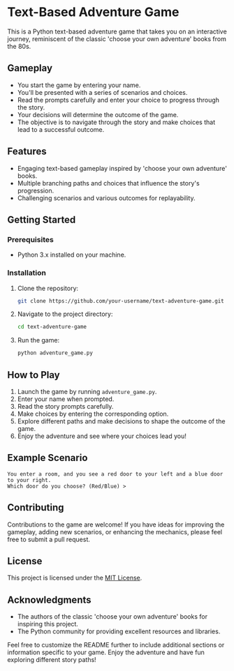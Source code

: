 # Text-Based Adventure Game

This is a Python text-based adventure game that takes you on an interactive journey, reminiscent of the classic 'choose your own adventure' books from the 80s.

## Gameplay

- You start the game by entering your name.
- You'll be presented with a series of scenarios and choices.
- Read the prompts carefully and enter your choice to progress through the story.
- Your decisions will determine the outcome of the game.
- The objective is to navigate through the story and make choices that lead to a successful outcome.

## Features

- Engaging text-based gameplay inspired by 'choose your own adventure' books.
- Multiple branching paths and choices that influence the story's progression.
- Challenging scenarios and various outcomes for replayability.

## Getting Started

### Prerequisites

- Python 3.x installed on your machine.

### Installation

1. Clone the repository:

   ```bash
   git clone https://github.com/your-username/text-adventure-game.git
   ```

2. Navigate to the project directory:

   ```bash
   cd text-adventure-game
   ```

3. Run the game:

   ```bash
   python adventure_game.py
   ```

## How to Play

1. Launch the game by running `adventure_game.py`.
2. Enter your name when prompted.
3. Read the story prompts carefully.
4. Make choices by entering the corresponding option.
5. Explore different paths and make decisions to shape the outcome of the game.
6. Enjoy the adventure and see where your choices lead you!

## Example Scenario

```
You enter a room, and you see a red door to your left and a blue door to your right.
Which door do you choose? (Red/Blue) > 
```

## Contributing

Contributions to the game are welcome! If you have ideas for improving the gameplay, adding new scenarios, or enhancing the mechanics, please feel free to submit a pull request.

## License

This project is licensed under the [MIT License](LICENSE).

## Acknowledgments

- The authors of the classic 'choose your own adventure' books for inspiring this project.
- The Python community for providing excellent resources and libraries.

Feel free to customize the README further to include additional sections or information specific to your game. Enjoy the adventure and have fun exploring different story paths!

